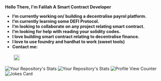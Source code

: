 


**Hello There, I'm Falilah A Smart Contract Developer**
-  **I’m currently working on/ building a decentralise payrol platform.**
-  **I’m currently learning some DEFI Protocol.**
- **I’m looking to collaborate on any project relating smart contract.**
-  **I’m looking for help with reading your solidity codes.**
- **I love building smart contract relating to decentralise finance.**
- **I love to use foundry and hardhat to work (sweet tools)**
- **Contact me:**<p> <a href="https://mail.google.com/falilatowolabi0@gmail.com"> <img src="https://cdn.jsdelivr.net/npm/simple-icons@v3/icons/gmail.svg" alt="gmail" height="20" style="vertical-align:top; margin:4px"></a></p>
<!--  <a href="https://linkedin.com/in/falilat-owolabi" target="_blank" rel="noopener noreferrer"> <img src="https://cdn.jsdelivr.net/npm/simple-icons@v3/icons/linkedin.svg" alt="linkedin" height="20" style="vertical-align:top; margin:4px"></a> -->

![Your Repository's Stats](https://github-readme-stats.vercel.app/api?username=Falilah&show_icons=true)
![Your Repository's Stats](https://github-readme-stats.vercel.app/api/top-langs/?username=Falilah&theme=blue-green)
![Profile View Counter](https://komarev.com/ghpvc/?username=Falilah)
![Jokes Card](https://readme-jokes.vercel.app/api)



